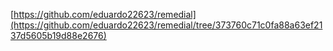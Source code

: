 [https://github.com/eduardo22623/remedial](https://github.com/eduardo22623/remedial/tree/373760c71c0fa88a63ef2137d5605b19d88e2676)
